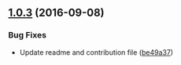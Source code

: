 <a name="1.0.3"></a>
## [1.0.3](https://github.com/equinusocio/ckdcss/compare/1.0.2...v1.0.3) (2016-09-08)


### Bug Fixes

* Update readme and contribution file ([be49a37](https://github.com/equinusocio/ckdcss/commit/be49a37))



